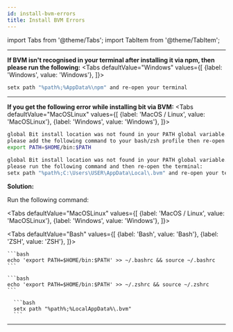 ```yaml
---
id: install-bvm-errors
title: Install BVM Errors
---
```


import Tabs from '@theme/Tabs';
import TabItem from '@theme/TabItem';

___

**If BVM isn't recognised in your terminal after installing it via npm, then please run the following:**
<Tabs
defaultValue="Windows"
values={[
{label: 'Windows', value: 'Windows'},
]}>
  <TabItem value="Windows">

```bash
setx path "%path%;%AppData%\npm" and re-open your terminal
```
  </TabItem>
</Tabs>  

___

**If you get the following error while installing bit via BVM:**
<Tabs
defaultValue="MacOSLinux"
values={[
{label: 'MacOS / Linux', value: 'MacOSLinux'},
{label: 'Windows', value: 'Windows'},
]}>
<TabItem value="MacOSLinux">

```bash
global Bit install location was not found in your PATH global variable.
please add the following command to your bash/zsh profile then re-open the terminal:
export PATH=$HOME/bin:$PATH
```

  </TabItem>
  <TabItem value="Windows">

```bash
global Bit install location was not found in your PATH global variable.
please run the following command and then re-open the terminal:
setx path "%path%;C:\Users\USER\AppData\Local\.bvm" and re-open your terminal
```

  </TabItem>
</Tabs>

**Solution:**

Run the following command:

<Tabs
defaultValue="MacOSLinux"
values={[
{label: 'MacOS / Linux', value: 'MacOSLinux'},
{label: 'Windows', value: 'Windows'},
]}>
<TabItem value="MacOSLinux">

  <Tabs
    defaultValue="Bash"
    values={[
    {label: 'Bash', value: 'Bash'},
    {label: 'ZSH', value: 'ZSH'},
    ]}>
  <TabItem value="Bash">

    ```bash
    echo 'export PATH=$HOME/bin:$PATH' >> ~/.bashrc && source ~/.bashrc
    ```

  </TabItem>
  <TabItem value="ZSH">

    ```bash
    echo 'export PATH=$HOME/bin:$PATH' >> ~/.zshrc && source ~/.zshrc
    ```
  </TabItem>
  </Tabs>

</TabItem>
<TabItem value="Windows">
  

      ```bash
      setx path "%path%;%LocalAppData%\.bvm"
      ```
</TabItem>
</Tabs>

___
